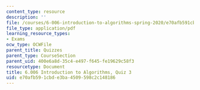 ```yaml
---
content_type: resource
description: ''
file: /courses/6-006-introduction-to-algorithms-spring-2020/e70afb591cbde3ba4509598c2c148186_MIT6_006S20_q3_sol.pdf
file_type: application/pdf
learning_resource_types:
- Exams
ocw_type: OCWFile
parent_title: Quizzes
parent_type: CourseSection
parent_uid: 400e6a8d-35c4-e497-f645-fe19629c58f3
resourcetype: Document
title: 6.006 Introduction to Algorithms, Quiz 3
uid: e70afb59-1cbd-e3ba-4509-598c2c148186
---
```

